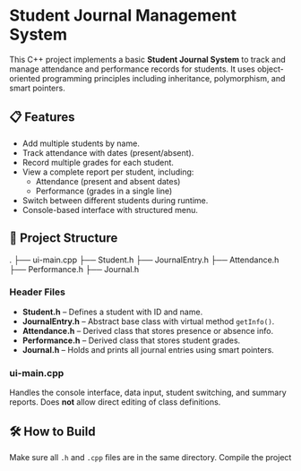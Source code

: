 # Student Journal Management System

This C++ project implements a basic **Student Journal System** to track and manage attendance and performance records for students. It uses object-oriented programming principles including inheritance, polymorphism, and smart pointers.

## 📋 Features

- Add multiple students by name.
- Track attendance with dates (present/absent).
- Record multiple grades for each student.
- View a complete report per student, including:
  - Attendance (present and absent dates)
  - Performance (grades in a single line)
- Switch between different students during runtime.
- Console-based interface with structured menu.

## 🧩 Project Structure

.
├── ui-main.cpp
├── Student.h
├── JournalEntry.h
├── Attendance.h
├── Performance.h
├── Journal.h


### Header Files

- **Student.h** – Defines a student with ID and name.
- **JournalEntry.h** – Abstract base class with virtual method `getInfo()`.
- **Attendance.h** – Derived class that stores presence or absence info.
- **Performance.h** – Derived class that stores student grades.
- **Journal.h** – Holds and prints all journal entries using smart pointers.

### ui-main.cpp



Handles the console interface, data input, student switching, and summary reports. Does **not** allow direct editing of class definitions.

## 🛠️ How to Build

Make sure all `.h` and `.cpp` files are in the same directory.
Compile the project
